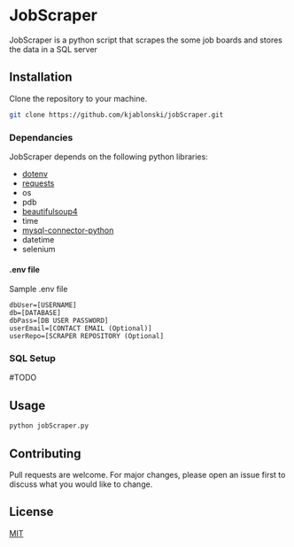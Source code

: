 # JobScraper

JobScraper is a python script that scrapes the some job boards and stores the data in a SQL server

## Installation

Clone the repository to your machine.

```bash
git clone https://github.com/kjablonski/jobScraper.git
```
### Dependancies
JobScraper depends on the following python libraries:
* [dotenv][1]
* [requests][2]
* os
* pdb
* [beautifulsoup4][3]
* time
* [mysql-connector-python][4]
* datetime
* selenium

#### .env file
Sample .env file
```
dbUser=[USERNAME]
db=[DATABASE]
dbPass=[DB USER PASSWORD]
userEmail=[CONTACT EMAIL (Optional)]
userRepo=[SCRAPER REPOSITORY (Optional]
```
### SQL Setup
#TODO
## Usage

```bash
python jobScraper.py
```


## Contributing
Pull requests are welcome. For major changes, please open an issue first to discuss what you would like to change.

## License
[MIT](https://choosealicense.com/licenses/mit/)

[1]:https://pypi.org/project/dotenv/
[2]:https://pypi.org/project/requests/
[3]:https://pypi.org/project/beautifulsoup4/
[4]:https://dev.mysql.com/doc/connector-python/en/
